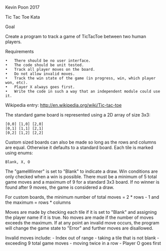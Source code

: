 Kevin Poon
2017

Tic Tac Toe Kata

Goal

Create a program to track a game of TicTacToe between two human players.

Requirements

	•   There should be no user interface.
	•   The code should be unit tested.
	•   Track all player moves on the board.
	•   Do not allow invalid moves.
	•   Track the win state of the game (in progress, win, which player won, etc).
	•   Player X always goes first.
	•   Write the code in such a way that an independent module could use it.

            
Wikipedia entry: http://en.wikipedia.org/wiki/Tic-tac-toe

The standard game board is represented using a 2D array of size 3x3:

	[0,0] [1,0] [2,0]
	[0,1] [1,1] [2,1]
	[0,2] [1,2] [2,2]

Custom sized boards can also be made so long as the rows and columns
are equal. Otherwise it defaults to a standard board. 
Each tile is marked using enums:

	Blank, X, O

The "gameWinner" is set to "Blank" to indicate a draw. Win conditions are only
checked when a win is possible. There must be a minimum of 5 total game moves
and a maximum of 9 for a standard 3x3 board. If no winner is found after 9 moves,
the game is considered a draw.

For custom boards, the minimum number of total moves = 2 * rows - 1
and the maximum = rows * columns

Moves are made by checking each tile if it is set to "Blank" and assigning the player 
name if it is true. No moves are made if the number of moves exceeds the maximum.
If at any point an invalid move occurs, the program will change the game state to
"Error" and further moves are disallowed. 

Invalid moves include:
	- Index out of range
	- taking a tile that is not blank
	- exceeding 9 total game moves
	- moving twice in a row
	- Player O goes first
